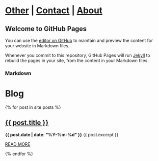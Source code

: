 # [Other](other) | [Contact](contact) | [About](about)

## Welcome to GitHub Pages

You can use the [editor on GitHub](https://github.com/canteroe/hello-world/edit/master/README.md) to maintain and preview the content for your website in Markdown files.

Whenever you commit to this repository, GitHub Pages will run [Jekyll](https://jekyllrb.com/) to rebuild the pages in your site, from the content in your Markdown files.

### Markdown

<h1>Blog</h1>
{% for post in site.posts %}
    <h2>
      <a href="{{ post.url | prepend: site.baseurl }}">{{ post.title }}</a>
    </h2>
    <span><strong>{{ post.date | date: "%Y-%m-%d" }}</strong></span>
    {{ post.excerpt }}
    <p><a href="{{ post.url | prepend: site.baseurl }}">READ MORE</a></p>
{% endfor %}
